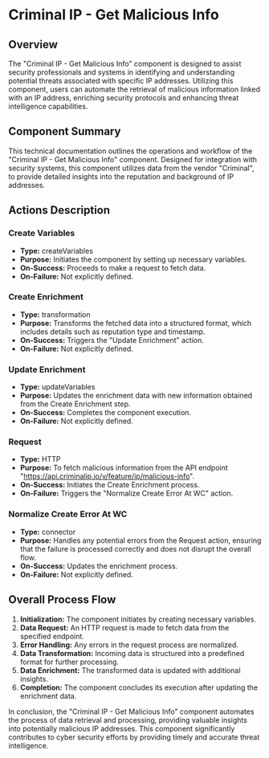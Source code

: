 # Criminal IP - Get Malicious Info

## Overview
The "Criminal IP - Get Malicious Info" component is designed to assist security professionals and systems in identifying and understanding potential threats associated with specific IP addresses. Utilizing this component, users can automate the retrieval of malicious information linked with an IP address, enriching security protocols and enhancing threat intelligence capabilities.

## Component Summary
This technical documentation outlines the operations and workflow of the "Criminal IP - Get Malicious Info" component. Designed for integration with security systems, this component utilizes data from the vendor "Criminal", to provide detailed insights into the reputation and background of IP addresses.

## Actions Description
### Create Variables
- **Type:** createVariables
- **Purpose:** Initiates the component by setting up necessary variables.
- **On-Success:** Proceeds to make a request to fetch data.
- **On-Failure:** Not explicitly defined.

### Create Enrichment
- **Type:** transformation
- **Purpose:** Transforms the fetched data into a structured format, which includes details such as reputation type and timestamp.
- **On-Success:** Triggers the "Update Enrichment" action.
- **On-Failure:** Not explicitly defined.

### Update Enrichment
- **Type:** updateVariables
- **Purpose:** Updates the enrichment data with new information obtained from the Create Enrichment step.
- **On-Success:** Completes the component execution.
- **On-Failure:** Not explicitly defined.

### Request
- **Type:** HTTP
- **Purpose:** To fetch malicious information from the API endpoint "https://api.criminalip.io/v/feature/ip/malicious-info".
- **On-Success:** Initiates the Create Enrichment process.
- **On-Failure:** Triggers the "Normalize Create Error At WC" action.

### Normalize Create Error At WC
- **Type:** connector
- **Purpose:** Handles any potential errors from the Request action, ensuring that the failure is processed correctly and does not disrupt the overall flow.
- **On-Success:** Updates the enrichment process.
- **On-Failure:** Not explicitly defined.

## Overall Process Flow
1. **Initialization:** The component initiates by creating necessary variables.
2. **Data Request:** An HTTP request is made to fetch data from the specified endpoint.
3. **Error Handling:** Any errors in the request process are normalized.
4. **Data Transformation:** Incoming data is structured into a predefined format for further processing.
5. **Data Enrichment:** The transformed data is updated with additional insights.
6. **Completion:** The component concludes its execution after updating the enrichment data.

In conclusion, the "Criminal IP - Get Malicious Info" component automates the process of data retrieval and processing, providing valuable insights into potentially malicious IP addresses. This component significantly contributes to cyber security efforts by providing timely and accurate threat intelligence.

